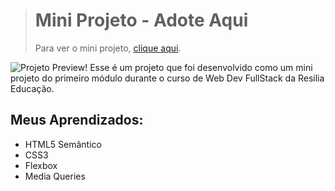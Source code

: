 ># Mini Projeto - Adote Aqui
>Para ver o mini projeto, [clique aqui](https://adote-aqui.vercel.app/).

![Projeto Preview!](https://i.imgur.com/wS4cPps.png)
Esse é um projeto que foi desenvolvido como um mini projeto do primeiro módulo durante o curso de Web Dev FullStack da Resilia Educação.

## Meus Aprendizados:
- HTML5 Semântico
- CSS3
- Flexbox
- Media Queries

